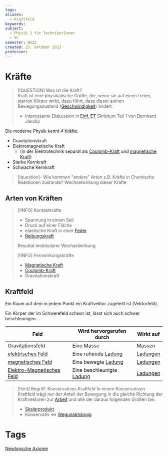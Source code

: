 ```yaml
---
tags: 
aliases:
  - Kraftfeld
keywords: 
subject:
  - Physik 1 für TechnikerInnen
  - VL
semester: WS23
created: 25. Oktober 2023
professor:
---
```


# Kräfte

> [!QUESTION] Was ist die Kraft?  
>  Kraft ist eine physikalische Größe, die, wenn sie auf einen freien, starren Körper wirkt, dazu führt, dass dieser seinen Bewegungszustand ([Geschwindigkeit](Kinematik.md)) ändert.
>  - Interessante Diskussion in [Einf. ET](../xEDU/(SemB1)-WS23/Einführung%20Elektrotechnik/{NOTES}%20Einführung%20Elektrotechnik%20VL.md) Skriptum Teil 1 von Bernhard Jakoby

Die moderne Physik kennt *4* Kräfte:

- Gravitationskraft
- Elektromagnetische Kraft
  - (in der Elektrotechnik separat als [Coulomb-Kraft](../Elektrotechnik/Coulomb-Kraft.md) und [magnetische Kraft](../Elektrotechnik/Laplace-Kraft.md))
- Starke Kernkraft
- Schwache Kernkraft


> [!question]- Wie kommen "andere" Arten z.B. Kräfte in Chemische Reaktionen zustande?
> Wechselwirkung dieser Kräfte

## Arten von Kräften

> [!INFO] Kontaktkräfte
> - Spannung in einem Seil
> - Druck auf einer Fläche
> - elastische Kraft in einer [Feder](Federkraft.md)
> - [Reibungskraft](Reibungskraft.md)
>
> Resultat molekularer Wechselwirkung

> [!INFO] Fernwirkungskräfte
> - [Magnetische Kraft](../Elektrotechnik/Laplace-Kraft.md)
> - [Coulomb-Kraft](../Elektrotechnik/Coulomb-Kraft.md)
> - Gravitationskraft

## Kraftfeld

Ein Raum auf dem in jedem Punkt ein Kraftvektor zugeteilt ist (Vektorfeld).

Ein Körper der im Schwerefeld *schwer* ist, lässt sich auch schwer beschleunigen.

| Feld                                                          | Wird hervorgerufen durch  | Wirkt auf |
| ------------------------------------------------------------- | ------------------------- | --------- |
| Gravitationsfeld                                              | Eine Masse                | Massen    |
| [elektrisches Feld](../Elektrotechnik/elektrisches%20Feld.md) | Eine ruhende [Ladung](../Elektrotechnik/elektrische%20Ladung.md)       | [Ladungen](../Elektrotechnik/elektrische%20Ladung.md)  |
| [magnetisches Feld](../Elektrotechnik/magnetisches%20Feld.md) | Eine bewegte [Ladung](../Elektrotechnik/elektrische%20Ladung.md)       | [Ladungen](../Elektrotechnik/elektrische%20Ladung.md)  |
| [Elektro-Magnetisches Feld](Elektromagnetische%20Wellen.md)   | Eine beschleunigte [Ladung](../Elektrotechnik/elektrische%20Ladung.md) | [Ladungen](../Elektrotechnik/elektrische%20Ladung.md)  |

> [!hint] Begriff: Konservatives Kraftfeld
> In einem Konservativen Kraftfeld trägt nur der Anteil der Bewegung in die *gleiche* Richtung der Kraftvektoren zur [Arbeit](Mechanische%20Arbeit.md) und alle der daraus folgenden Größen bei.  
> - [Skalarprodukt](../Mathematik/Algebra/Skalarprodukt.md) 
> - Konservativ $\iff$ [Wegunabhängig](../Mathematik/Analysis/Wegunabhängig.md)

# Tags

[Newtonsche Axiome](Newtonsche%20Axiome.md)